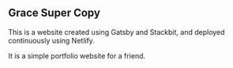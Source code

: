 ## Grace Super Copy

This is a website created using Gatsby and Stackbit, and deployed continuously using Netlify.

It is a simple portfolio website for a friend. 